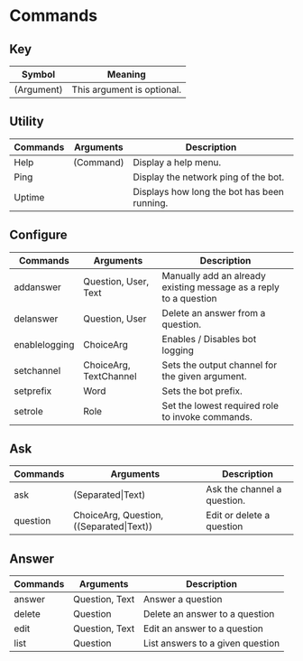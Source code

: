 # Commands

## Key
| Symbol     | Meaning                    |
| ---------- | -------------------------- |
| (Argument) | This argument is optional. |

## Utility
| Commands | Arguments | Description                                 |
| -------- | --------- | ------------------------------------------- |
| Help     | (Command) | Display a help menu.                        |
| Ping     | <none>    | Display the network ping of the bot.        |
| Uptime   | <none>    | Displays how long the bot has been running. |

## Configure
| Commands      | Arguments              | Description                                                       |
| ------------- | ---------------------- | ----------------------------------------------------------------- |
| addanswer     | Question, User, Text   | Manually add an already existing message as a reply to a question |
| delanswer     | Question, User         | Delete an answer from a question.                                 |
| enablelogging | ChoiceArg              | Enables / Disables bot logging                                    |
| setchannel    | ChoiceArg, TextChannel | Sets the output channel for the given argument.                   |
| setprefix     | Word                   | Sets the bot prefix.                                              |
| setrole       | Role                   | Set the lowest required role to invoke commands.                  |

## Ask
| Commands | Arguments                                | Description                 |
| -------- | ---------------------------------------- | --------------------------- |
| ask      | (Separated\|Text)                        | Ask the channel a question. |
| question | ChoiceArg, Question, ((Separated\|Text)) | Edit or delete a question   |

## Answer
| Commands | Arguments      | Description                      |
| -------- | -------------- | -------------------------------- |
| answer   | Question, Text | Answer a question                |
| delete   | Question       | Delete an answer to a question   |
| edit     | Question, Text | Edit an answer to a question     |
| list     | Question       | List answers to a given question |


